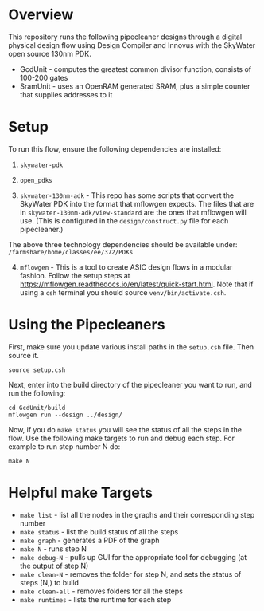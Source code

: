 # Overview
This repository runs the following pipecleaner designs through a digital physical design flow using Design Compiler and Innovus with the SkyWater open source 130nm PDK.
*  GcdUnit - computes the greatest common divisor function, consists of 100-200 gates
*  SramUnit - uses an OpenRAM generated SRAM, plus a simple counter that supplies addresses to it

# Setup
To run this flow, ensure the following dependencies are installed:

1. `skywater-pdk` 

2. `open_pdks`

3. `skywater-130nm-adk` - This repo has some scripts that convert the SkyWater PDK into the format that mflowgen expects. The files that are in `skywater-130nm-adk/view-standard` are the ones that mflowgen will use. (This is configured in the `design/construct.py` file for each pipecleaner.)

The above three technology dependencies should be available under: `/farmshare/home/classes/ee/372/PDKs`

4. `mflowgen` - This is a tool to create ASIC design flows in a modular fashion.
Follow the setup steps at https://mflowgen.readthedocs.io/en/latest/quick-start.html.
Note that if using a `csh` terminal you should source `venv/bin/activate.csh`.

# Using the Pipecleaners

First, make sure you update various install paths in the `setup.csh` file. Then source it.
```
source setup.csh
```

Next, enter into the build directory of the pipecleaner you want to run, and run the following:
```
cd GcdUnit/build
mflowgen run --design ../design/
```

Now, if you do `make status` you will see the status of all the steps in the flow. Use the following make targets to run and debug each step. For example to run step number N do:
```
make N
```

# Helpful make Targets
*  `make list` - list all the nodes in the graphs and their corresponding step number
*  `make status` - list the build status of all the steps
*  `make graph` - generates a PDF of the graph
*  `make N` - runs step N
*  `make debug-N` - pulls up GUI for the appropriate tool for debugging (at the output of step N)
*  `make clean-N` - removes the folder for step N, and sets the status of steps [N,) to build
*  `make clean-all` - removes folders for all the steps
*  `make runtimes` - lists the runtime for each step
